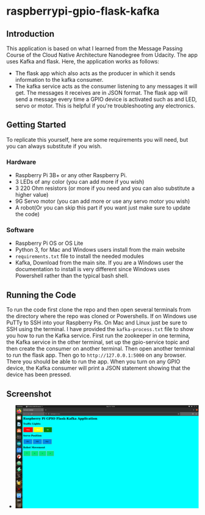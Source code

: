 # raspberrypi-gpio-flask-kafka

## Introduction

This application is based on what I learned from the Message Passing Course of the Cloud Native Architecture Nanodegree from Udacity. The app uses Kafka and flask. Here, the application works as follows:  

* The flask app which also acts as the producer in which it sends information to the kafka consumer. 
* The kafka service acts as the consumer listening to any messages it will get. The messages it receives are in JSON format. The flask app will send a message every time a GPIO device is activated such as and LED, servo or motor. This is helpful if you're troubleshooting any electronics. 

## Getting Started

To replicate this yourself, here are some requirements you will need, but you can always substitute if you wish.

### Hardware

* Raspberry Pi 3B+ or any other Raspberry Pi.
* 3 LEDs of any color (you can add more if you wish)
* 3 220 Ohm resistors (or more if you need and you can also substitute a higher value)
* 9G Servo motor (you can add more or use any servo motor you wish)
* A robot(Or you can skip this part if you want just make sure to update the code)

### Software

* Raspberry Pi OS or OS Lite
* Python 3, for Mac and Windows users install from the main website
* `requirements.txt` file to install the needed modules
* Kafka, Download from the main site. If you are a Windows user the documentation to install is very different since Windows uses Powershell rather than the typical bash shell.

## Running the Code

To run the code first clone the repo and then open several terminals from the directory where the repo was cloned or Powershells. If on Windows use PuTTy to SSH into your Raspberry Pis. On Mac and Linux just be sure to SSH using the terminal. I have provided the `kafka-process.txt` file to show you how to run the Kafka service. First run the zookeeper in one termina, the Kafka service in the other terminal, set up the gpio-service topic and then create the consumer on another terminal. Then open another terminal to run the flask app. Then go to `http://127.0.0.1:5000` on any browser. There you should be able to run the app. When you turn on any GPIO device, the Kafka consumer will print a JSON statement showing that the device has been pressed. 

## Screenshot

* ![app](https://github.com/sentairanger/raspberrypi-gpio-flask-kafka/blob/main/Screenshot%20from%202021-09-16%2015-36-48.png)
